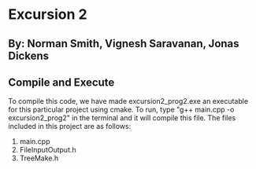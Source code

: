 # Excursion 2 
## By: Norman Smith, Vignesh Saravanan, Jonas Dickens

## Compile and Execute 
To compile this code, we have made excursion2_prog2.exe an executable
for this particular project using cmake. To run, type 
"g++ main.cpp -o excursion2_prog2" in the terminal and it will compile 
this file. The files included in this project are as follows: 
1. main.cpp
2. FileInputOutput.h
3. TreeMake.h

